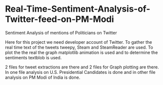 # Real-Time-Sentiment-Analysis-of-Twitter-feed-on-PM-Modi
Sentiment Analysis of mentions of Politicians on Twitter

Here for this project we need developer account of Twitter.
To gather the real time text of the tweets tweepy, Steam and SteamReader are used.
To plot the the real the graph matplotlib animation is used and to determine the sentiments textblob is used.

2 files for tweet extractions are there and 2 files for Graph plotting are there. In one file analysis on U.S. Presidential Candidates is done and in other file analysis on PM Modi of India is done.
